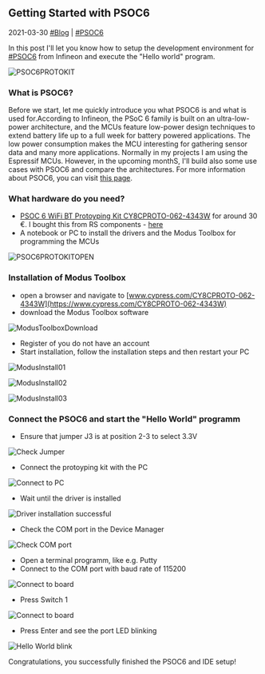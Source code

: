 ## Getting Started with PSOC6 
2021-03-30 [#Blog](/index) | [#PSOC6](/posts/psoc6protoytpinggettingstarted)

In this post I'll let you know how to setup the development environment for [#PSOC6](https://www.cypress.com/products/psoc-6-microcontrollers-32-bit-arm-cortex-m4m0) from Infineon and execute the "Hello world" program.

![PSOC6PROTOKIT](/assets/cy01.jpg "PSOC6PROTOKIT")

### What is PSOC6? 
Before we start, let me quickly introduce you what PSOC6 is and what is used for.According to Infineon, the PSoC 6 family is built on an ultra-low-power architecture, and the MCUs feature low-power design techniques to extend battery life up to a full week for battery powered applications. The low power consumption makes the MCU interesting for gathering sensor data and many more applications. Normally in my projects I am using the Espressif MCUs. However, in the upcoming monthS, I'll build also some use cases with PSOC6 and compare the architectures. 
For more information about PSOC6, you can visit [this page](https://www.cypress.com/products/psoc-6-microcontrollers-32-bit-arm-cortex-m4m0).


### What hardware do you need?
* [PSOC 6 WiFi BT Protoyping Kit CY8CPROTO-062-4343W](https://www.cypress.com/documentation/development-kitsboards/psoc-6-wi-fi-bt-prototyping-kit-cy8cproto-062-4343w) for around 30 €. I bought this from RS components - [here](https://de.rs-online.com/web/p/entwicklungstools-microcontroller/1812206/)
* A notebook or PC to install the drivers and the Modus Toolbox for programming the MCUs

![PSOC6PROTOKITOPEN](/assets/cy02.jpg "PSOC6PROTOKITOPEN")

### Installation of Modus Toolbox
* open a browser and navigate to [www.cypress.com/CY8CPROTO-062-4343W](https://www.cypress.com/CY8CPROTO-062-4343W)
* download the Modus Toolbox software

![ModusToolboxDownload](/assets/cy_modustoolboxdownload.jpg "ModusToolboxDownload")

* Register of you do not have an account
* Start installation, follow the installation steps and then restart your PC

![ModusInstall01](/assets/cy_modustoolboxinstall.jpg "ModusInstall01")

![ModusInstall02](/assets/cy_modustoolboxinstall02.jpg "ModusInstall02")

![ModusInstall03](/assets/cy_modustoolboxinstall03.jpg "ModusInstall03")

### Connect the PSOC6 and start the "Hello World" programm
* Ensure that jumper J3 is at position 2-3 to select 3.3V

![Check Jumper](/assets/cy_jumper.jpg "Check Jumper")

* Connect the protoyping kit with the PC

![Connect to PC](/assets/cy_connect00.jpg "Connect to PC")

* Wait until the driver is installed

![Driver installation successful](/assets/cy_connect01.jpg "Driver installation successful")

* Check the COM port in the Device Manager

![Check COM port](/assets/cy_connect02.jpg "Check COM port")

* Open a terminal programm, like e.g. Putty
* Connect to the COM port with baud rate of 115200

![Connect to board](/assets/cy_connect03.jpg "Connect to board")

* Press Switch 1

![Connect to board](/assets/cyhelloworldbutton.jpg "Connect to board")

* Press Enter and see the port LED blinking

![Hello World blink](/assets/cy_helloworldblink.gif "Hello World blink")


Congratulations, you successfully finished the PSOC6 and IDE setup!
